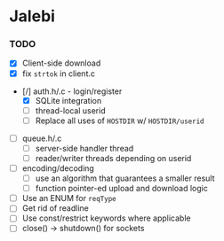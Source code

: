 # Jalebi

### TODO
- [x] Client-side download
- [x] fix `strtok` in client.c
- [/] auth.h/.c - login/register
    - [x] SQLite integration
    - [ ] thread-local userid
    - [ ] Replace all uses of `HOSTDIR` w/ `HOSTDIR/userid`
- [ ] queue.h/.c
    - [ ] server-side handler thread
    - [ ] reader/writer threads depending on userid
- [ ] encoding/decoding
    - [ ] use an algorithm that guarantees a smaller result
    - [ ] function pointer-ed upload and download logic
- [ ] Use an ENUM for `reqType`
- [ ] Get rid of readline
- [ ] Use const/restrict keywords where applicable
- [ ] close() -> shutdown() for sockets
